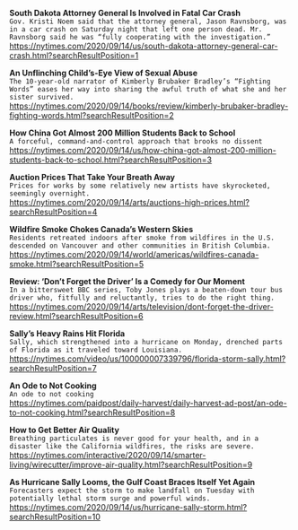 **South Dakota Attorney General Is Involved in Fatal Car Crash**\
`Gov. Kristi Noem said that the attorney general, Jason Ravnsborg, was in a car crash on Saturday night that left one person dead. Mr. Ravnsborg said he was “fully cooperating with the investigation.”`\
https://nytimes.com/2020/09/14/us/south-dakota-attorney-general-car-crash.html?searchResultPosition=1

**An Unflinching Child’s-Eye View of Sexual Abuse**\
`The 10-year-old narrator of Kimberly Brubaker Bradley’s “Fighting Words” eases her way into sharing the awful truth of what she and her sister survived.`\
https://nytimes.com/2020/09/14/books/review/kimberly-brubaker-bradley-fighting-words.html?searchResultPosition=2

**How China Got Almost 200 Million Students Back to School**\
`A forceful, command-and-control approach that brooks no dissent`\
https://nytimes.com/2020/09/14/us/how-china-got-almost-200-million-students-back-to-school.html?searchResultPosition=3

**Auction Prices That Take Your Breath Away**\
`Prices for works by some relatively new artists have skyrocketed, seemingly overnight.`\
https://nytimes.com/2020/09/14/arts/auctions-high-prices.html?searchResultPosition=4

**Wildfire Smoke Chokes Canada’s Western Skies**\
`Residents retreated indoors after smoke from wildfires in the U.S. descended on Vancouver and other communities in British Columbia.`\
https://nytimes.com/2020/09/14/world/americas/wildfires-canada-smoke.html?searchResultPosition=5

**Review: ‘Don’t Forget the Driver’ Is a Comedy for Our Moment**\
`In a bittersweet BBC series, Toby Jones plays a beaten-down tour bus driver who, fitfully and reluctantly, tries to do the right thing.`\
https://nytimes.com/2020/09/14/arts/television/dont-forget-the-driver-review.html?searchResultPosition=6

**Sally’s Heavy Rains Hit Florida**\
`Sally, which strengthened into a hurricane on Monday, drenched parts of Florida as it traveled toward Louisiana.`\
https://nytimes.com/video/us/100000007339796/florida-storm-sally.html?searchResultPosition=7

**An Ode to Not Cooking**\
`An ode to not cooking`\
https://nytimes.com/paidpost/daily-harvest/daily-harvest-ad-post/an-ode-to-not-cooking.html?searchResultPosition=8

**How to Get Better Air Quality**\
`Breathing particulates is never good for your health, and in a disaster like the California wildfires, the risks are severe.`\
https://nytimes.com/interactive/2020/09/14/smarter-living/wirecutter/improve-air-quality.html?searchResultPosition=9

**As Hurricane Sally Looms, the Gulf Coast Braces Itself Yet Again**\
`Forecasters expect the storm to make landfall on Tuesday with potentially lethal storm surge and powerful winds.`\
https://nytimes.com/2020/09/14/us/hurricane-sally-storm.html?searchResultPosition=10

